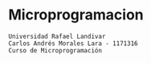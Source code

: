# Microprogramacion

```
Universidad Rafael Landivar  
Carlos Andrés Morales Lara - 1171316  
Curso de Microprogramación
```
